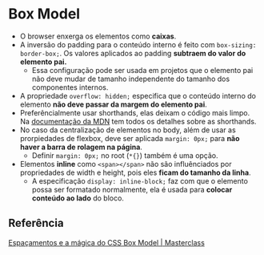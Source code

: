 # Box Model
- O browser enxerga os elementos como **caixas**.
- A inversão do padding para o conteúdo interno é feito com `box-sizing: border-box;`. Os valores aplicados ao padding **subtraem do valor do elemento pai.**
    - Essa configuração pode ser usada em projetos que o elemento pai não deve mudar de tamanho independente do tamanho dos componentes internos.
- A propriedade `overflow: hidden;` especifica que o conteúdo interno do elemento **não deve passar da margem do elemento pai**.
- Preferêncialmente usar shorthands, elas deixam o código mais limpo. Na [documentação da MDN](https://developer.mozilla.org/pt-BR/docs/Web/CSS/Shorthand_properties) tem todos os detalhes sobre as shorthands.
- No caso da centralização de elementos no body, além de usar as prorpiedades de flexbox, deve ser aplicada `margin: 0px;` para **não haver a barra de rolagem na página**.
    - Definir `margin: 0px;` no root (`*{}`) também é uma opção.
- Elementos **inline** como `<span></span>` não são influênciados por propriedades de width e height, pois eles **ficam do tamanho da linha**.
    - A especificação `display: inline-block;` faz com que o elemento possa ser formatado normalmente, ela é usada para **colocar conteúdo ao lado** do bloco.

## Referência
[Espaçamentos e a mágica do CSS Box Model | Masterclass](https://youtu.be/nhW70H9H4gU)